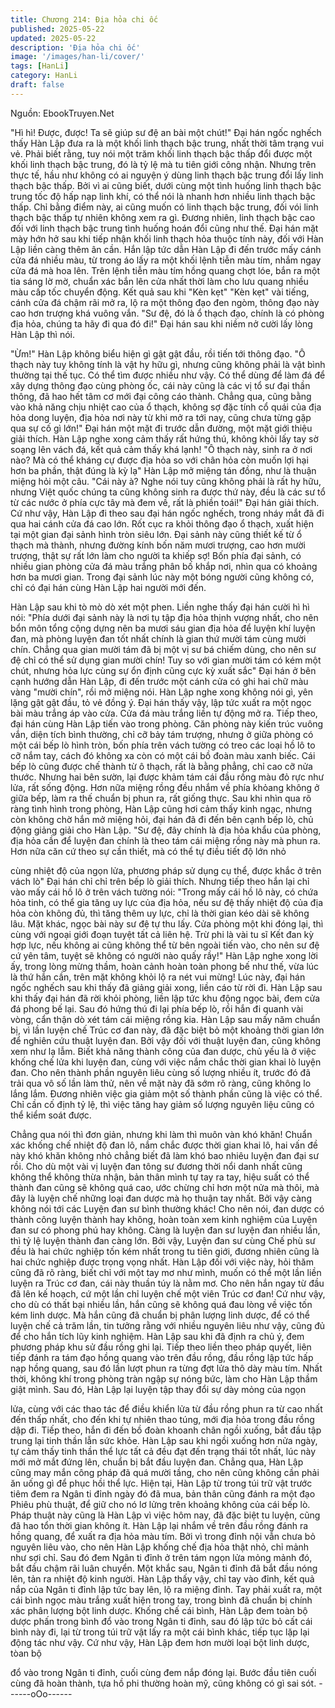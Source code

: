 ```yaml
---
title: Chương 214: Địa hỏa chi ốc
published: 2025-05-22
updated: 2025-05-22
description: 'Địa hỏa chi ốc'
image: '/images/han-li/cover/'
tags: [HanLi]
category: HanLi
draft: false
---
```


Nguồn: EbookTruyen.Net

"Hì hì! Được, được! Ta sẽ giúp sư đệ an bài một chút!" Đại hán
ngốc nghếch thấy Hàn Lập đưa ra là một khối linh thạch bậc
trung, nhất thời tâm trạng vui vẻ.
Phải biết rằng, tuy nói một trăm khối linh thạch bậc thấp đổi được
một khối linh thạch bậc trung, đó là tỷ lệ mà tu tiên giới công
nhận. Nhưng trên thực tế, hầu như không có ai nguyện ý dùng
linh thạch bậc trung đổi lấy linh thạch bậc thấp.
Bởi vì ai cũng biết, dưới cùng một tình huống linh thạch bậc trung
tốc độ hấp nạp linh khí, có thể nói là nhanh hơn nhiều linh thạch
bậc thấp. Chỉ bằng điểm này, ai cũng muốn có linh thạch bậc
trung, đối vói linh thạch bậc thấp tự nhiên không xem ra gì.
Đương nhiên, linh thạch bậc cao đối với linh thạch bậc trung tình
huống hoán đổi cũng như thế.
Đại hán mặt mày hớn hở sau khi tiếp nhận khối linh thạch hỏa
thuộc tính này, đối với Hàn Lập liền càng thêm ân cần. Hắn lập
tức dẫn Hàn Lập đi đến trước mấy cánh cửa đá nhiều màu, từ
trong áo lấy ra một khối lệnh tiễn màu tím, nhắm ngay cửa đá mà
hoa lên.
Trên lệnh tiễn màu tím hồng quang chợt lóe, bắn ra một tia sáng
lờ mờ, chuẩn xác bắn lên cửa nhất thời làm cho lưu quang nhiều
màu cấp tốc chuyển động. Kết quả sau khi "Kèn kẹt" "Kèn kẹt" vài
tiếng, cánh cửa đá chậm rãi mở ra, lộ ra một thông đạo đen
ngòm, thông đạo này cao hơn trượng khá vuông vắn.
"Sư đệ, đó là ổ thạch đạo, chính là có phòng địa hỏa, chúng ta
hãy đi qua đó đi!" Đại hán sau khi niềm nở cười lấy lòng Hàn Lập
thì nói.

"Ừm!" Hàn Lập không biểu hiện gì gật gật đầu, rồi tiến tới thông
đạo.
"Ô thạch này tuy không tính là vật hy hữu gì, nhưng cũng không
phải là vật bình thường tại thế tục. Có thể tìm được nhiều như vậy.
Có thể dùng để làm đá để xây dựng thông đạo cùng phòng ốc, cái
này cũng là các vị tổ sư đại thần thông, đã hao hết tâm cơ mới đại
công cáo thành. Chẳng qua, cũng bằng vào khả năng chịu nhiệt
cao của ổ thạch, không sợ đặc tính cổ quái của địa hỏa dong
luyện, địa hỏa nơi này từ khi mở ra tới nay, cũng chưa từng gặp
qua sự cố gì lớn!" Đại hán một mặt đi trước dẫn đường, một mặt
giới thiệu giải thích.
Hàn Lập nghe xong cảm thấy rất hứng thú, không khỏi lấy tay sờ
soạng lên vách đá, kết quả cảm thấy khá lạnh!
"Ô thạch này, sinh ra ở nơi nào? Mà có thể kháng cự được địa
hỏa so với chân hỏa còn muốn lợi hại hơn ba phần, thật đúng là
kỳ lạ" Hàn Lập mở miệng tán đồng, như là thuận miệng hỏi một
câu.
"Cái này à? Nghe nói tuy cũng không phải là rất hy hữu, nhưng
Việt quốc chúng ta cũng không sinh ra được thứ này, đều là các
sư tổ từ các nước ở phía cực tây mà đem về, rất là phiền toái!"
Đại hán giải thích.
Cứ như vậy, Hàn Lập đi theo sau đại hán ngốc nghếch, trong
nháy mắt đã đi qua hai cánh cửa đá cao lớn. Rốt cục ra khỏi
thông đạo ổ thạch, xuất hiện tại một gian đại sảnh hình tròn siêu
lớn.
Đại sảnh này cũng thiết kế từ ổ thạch mà thành, nhưng đường
kính bốn năm mươi trượng, cao hơn mười trượng, thật sự rất lớn
làm cho người ta khiếp sợ! Bốn phía đại sảnh, có nhiều gian
phòng cửa đá màu trắng phân bố khắp nơi, nhìn qua có khoảng
hơn ba mươi gian.
Trong đại sảnh lúc này một bóng người cũng không có, chỉ có đại
hán cùng Hàn Lập hai người mới đến.

Hàn Lập sau khi tò mò dò xét một phen. Liền nghe thấy đại hán
cười hì hì nói:
"Phía dưới đại sảnh này là nơi tụ tập địa hỏa thịnh vượng nhất,
cho nên bổn môn tổng cộng dựng nên ba mươi sáu gian địa hỏa
để luyện khí luyện đan, mà phòng luyện đan tốt nhất chính là gian
thứ mười tám cùng mười chín.
Chẳng qua gian mười tám đã bị một vị sư bá chiếm dùng, cho nên
sư đệ chỉ có thể sử dụng gian mười chín! Tuy so với gian mười
tám có kém một chút, nhưng hỏa lực cùng sự ổn định cũng cực kỳ
xuất sắc" Đại hán ở bên cạnh hướng dẫn Hàn Lập, đi đến trước
một cánh cửa có ghi hai chữ màu vàng "mười chín", rồi mở miệng
nói.
Hàn Lập nghe xong không nói gì, yên lặng gật gật đầu, tỏ vẻ đồng
ý.
Đại hán thấy vậy, lập tức xuất ra một ngọc bài màu trắng áp vào
cửa. Cửa đá màu trắng liền tự động mở ra. Tiếp theo, đại hán
cùng Hàn Lập tiến vào trong phòng.
Căn phòng này kiến trúc vuông vắn, diện tích bình thường, chỉ cỡ
bảy tám trượng, nhưng ở giữa phòng có một cái bếp lò hình tròn,
bốn phía trên vách tường có treo các loại hồ lô to cỡ nắm tay,
cách đó không xa còn có một cái bồ đoàn màu xanh biếc.
Cái bếp lò cũng được chế thành từ ô thạch, rất là bằng phẳng, chỉ
cao cỡ nửa thước. Nhưng hai bên sườn, lại được khảm tám cái
đầu rồng màu đỏ rực như lửa, rất sống động. Hơn nữa miệng
rồng đều nhắm về phía khỏang không ở giữa bếp, làm ra thế
chuẩn bị phun ra, rất giống thực.
Sau khi nhìn qua rõ ràng tình hình trong phòng, Hàn Lập cũng hơi
cảm thấy kinh ngạc, nhưng còn không chờ hắn mở miệng hỏi, đại
hán đã đi đến bên cạnh bếp lò, chủ động giảng giải cho Hàn Lập.
"Sư đệ, đây chính là địa hỏa khẩu của phòng, địa hỏa cần để
luyện đan chính là theo tám cái miệng rồng này mà phun ra. Hơn
nữa căn cứ theo sự cần thiết, mà có thể tự điều tiết độ lớn nhỏ

cùng nhiệt độ của ngọn lửa, phương pháp sử dụng cụ thể, được
khắc ở trên vách lò" Đại hán chỉ chỉ trên bếp lò giải thích.
Nhưng tiếp theo hắn lại chỉ vào mấy cái hồ lô ở trên vách tường
nói:
"Trong mấy cái hồ lô này, có chứa hỏa tinh, có thể gia tăng uy lực
của địa hỏa, nếu sư đệ thấy nhiệt độ của địa hỏa còn không đủ,
thì tăng thêm uy lực, chỉ là thời gian kéo dài sẽ không lâu. Mặt
khác, ngọc bài này sư đệ tự thu lấy. Cửa phòng một khi đóng lại,
thì cùng với ngoại giới đoạn tuyệt tất cả liên hệ. Trừ phi là vài tu sĩ
Kết đan kỳ hợp lực, nếu không ai cũng không thể từ bên ngoài
tiến vào, cho nên sư đệ cứ yên tâm, tuyệt sẽ không có người nào
quấy rầy!"
Hàn Lập nghe xong lời ấy, trong lòng mừng thầm, hoàn cảnh
hoàn toàn phong bế như thế, vừa lúc là thứ hắn cần, trên mặt
không khỏi lộ ra nét vui mừng!
Lúc này, đại hán ngốc nghếch sau khi thấy đã giảng giải xong,
liền cáo từ rời đi.
Hàn Lập sau khi thấy đại hán đã rời khỏi phòng, liền lập tức khu
động ngọc bài, đem cửa đá phong bế lại. Sau đó hứng thú đi lại
phía bếp lò, rồi hắn đi quanh vài vòng, cẩn thận dò xét tám cái
miệng rồng kia.
Hàn Lập sau mấy năm chuẩn bị, vì lần luyện chế Trúc cơ đan này,
đã đặc biệt bỏ một khoảng thời gian lớn để nghiên cứu thuật
luyện đan. Bởi vậy đối với thuật luyện đan, cũng không xem như
lạ lẫm. Biết khả năng thành công của đan dược, chủ yếu là ở việc
khống chế lửa khi luyện đan, cùng với việc nắm chắc thời gian
khai lò luyện đan.
Cho nên thành phần nguyên liêu cùng số lượng nhiều ít, trước đó
đã trải qua vô số lần làm thử, nên về mặt này đã sớm rõ ràng,
cũng không lo lắng lắm. Đương nhiên việc gia giảm một số thành
phần cũng là việc có thể. Chỉ cần cố định tỷ lệ, thì việc tăng hay
giảm số lượng nguyên liệu cũng có thể kiểm soát được.

Chẳng qua nói thì đơn giản, nhưng khi làm thì muôn vàn khó
khăn!
Chuẩn xác khống chế nhiệt độ đan lô, nắm chắc được thời gian
khai lô, hai vấn đề này khó khăn không nhỏ chẳng biết đã làm khó
bao nhiêu luyện đan đại sư rồi.
Cho dù một vài vị luyện đan tông sư đương thời nổi danh nhất
cũng không thể không thừa nhận, bản thân mình tự tay ra tay,
hiệu suất có thể thành đan cũng sẽ không quá cao, ước chừng
chỉ hơn một nửa mà thôi, mà đây là luyện chế những loại đan
dược mà họ thuận tay nhất. Bởi vậy càng không nói tới các Luyện
đan sư bình thường khác!
Cho nên nói, đan dược có thành công luyện thành hay không,
hoàn toàn xem kinh nghiệm của Luyện đan sư có phong phú hay
không. Càng là luyện đan sư luyện đan nhiều lần, thì tỷ lệ luyện
thành đan càng lớn. Bởi vậy, Luyện đan sư cùng Chế phù sư đều
là hai chức nghiệp tốn kém nhất trong tu tiên giới, đương nhiên
cũng là hai chức nghiệp được trọng vọng nhất.
Hàn Lập đối với việc này, hỏi thăm cũng đã rõ ràng, biết chỉ với
một tay mơ như mình, muốn có thể một lần liền luyện ra Trúc cơ
đan, cái này thuần túy là nằm mơ. Cho nên hắn ngay từ đầu đã
lên kế hoạch, cứ một lần chỉ luyện chế một viên Trúc cơ đan!
Cứ như vậy, cho dù có thất bại nhiều lần, hắn cũng sẽ không quá
đau lòng về việc tốn kém linh dược. Mà hắn cũng đã chuẩn bị
phân lượng linh dược, để có thể luyện chế cả trăm lần, tin tưởng
rằng với nhiều nguyên liêu như vậy, cũng đủ để cho hắn tích lũy
kinh nghiệm.
Hàn Lập sau khi đã định ra chủ ý, đem phương pháp khu sử đầu
rồng ghi lại. Tiếp theo liền theo pháp quyết, liên tiếp đánh ra tám
đạo hồng quang vào trên đầu rồng, đầu rồng lập tức hấp nạp
hồng quang, sau đó lần lượt phun ra từng đợt lửa thô dày màu
tím. Nhất thời, không khí trong phòng tràn ngập sự nóng bức, làm
cho Hàn Lập thầm giật mình.
Sau đó, Hàn Lập lại luyện tập thay đổi sự dày mỏng của ngọn

lửa, cùng với các thao tác để điều khiển lửa từ đầu rồng phun ra
từ cao nhất đến thấp nhất, cho đến khi tự nhiên thao túng, mới
địa hỏa trong đầu rồng dập đi. Tiếp theo, hắn đi đến bồ đoàn
khoanh chân ngồi xuống, bắt đầu tập trung lại tinh thần lẫn sức
khỏe.
Hàn Lập sau khi ngồi xuống hơn nửa ngày, tự cảm thấy tinh thần
thể lực tất cả đều đạt đến trạng thái tốt nhất, lúc này mới mở mắt
đứng lên, chuẩn bị bắt đầu luyện đan. Chẳng qua, Hàn Lập cũng
may mắn công pháp đã quá mười tầng, cho nên cũng không cần
phải ăn uống gì để phục hồi thể lực.
Hiện tại, Hàn Lập từ trong túi trữ vật trước tiêm đem ra Ngân ti
đỉnh ngày đó đã mua, bản thân cũng đánh ra một đạo Phiêu phù
thuật, để giữ cho nó lơ lửng trên khoảng không của cái bếp lò.
Pháp thuật này cũng là Hàn Lập vì việc hôm nay, đã đặc biệt tu
luyện, cũng đã hao tổn thời gian không ít.
Hàn Lập lại nhắm về trên đầu rồng đánh ra hồng quang, để xuất
ra địa hỏa màu tím.
Bởi vì trong đỉnh nội vẫn chưa bỏ nguyên liêu vào, cho nên Hàn
Lập khống chế địa hỏa thật nhỏ, chỉ mảnh như sợi chỉ. Sau đó
đem Ngân ti đỉnh ở trên tám ngọn lửa mỏng mảnh đó, bắt đầu
chậm rãi luân chuyển.
Một khắc sau, Ngân ti đỉnh đã bắt đầu nóng lên, tản ra nhiệt độ
kinh người.
Hàn Lập thấy vậy, chỉ tay vào đỉnh, kết quả nắp của Ngân ti đỉnh
lập tức bay lên, lộ ra miệng đỉnh. Tay phải xuất ra, một cái bình
ngọc màu trắng xuất hiện trong tay, trong bình đã chuẩn bị chính
xác phân lượng bột linh dược.
Khống chế cái bình, Hàn Lập đem toàn bộ dược phấn trong bình
đổ vào trong Ngân ti đỉnh, sau đó lập tức bỏ cất cái bình này đi, lại
từ trong túi trữ vật lấy ra một cái bình khác, tiếp tục lặp lại động
tác như vậy.
Cứ như vậy, Hàn Lập đem hơn mười loại bột linh dược, tòan bộ

đổ vào trong Ngân ti đỉnh, cuối cùng đem nắp đóng lại. Bước đầu
tiên cuối cùng đã hoàn thành, tựa hồ phi thường hoàn mỹ, cũng
không có gì sai sót.
------oOo------

